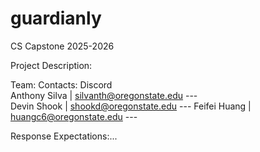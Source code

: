 # guardianly
CS Capstone 2025-2026

Project Description:




Team:              Contacts:                            Discord          
  Anthony Silva  |  silvanth@oregonstate.edu    ---    
  Devin Shook    |  shookd@oregonstate.edu      ---
  Feifei Huang   |  huangc6@oregonstate.edu     --- 

Response Expectations:...
